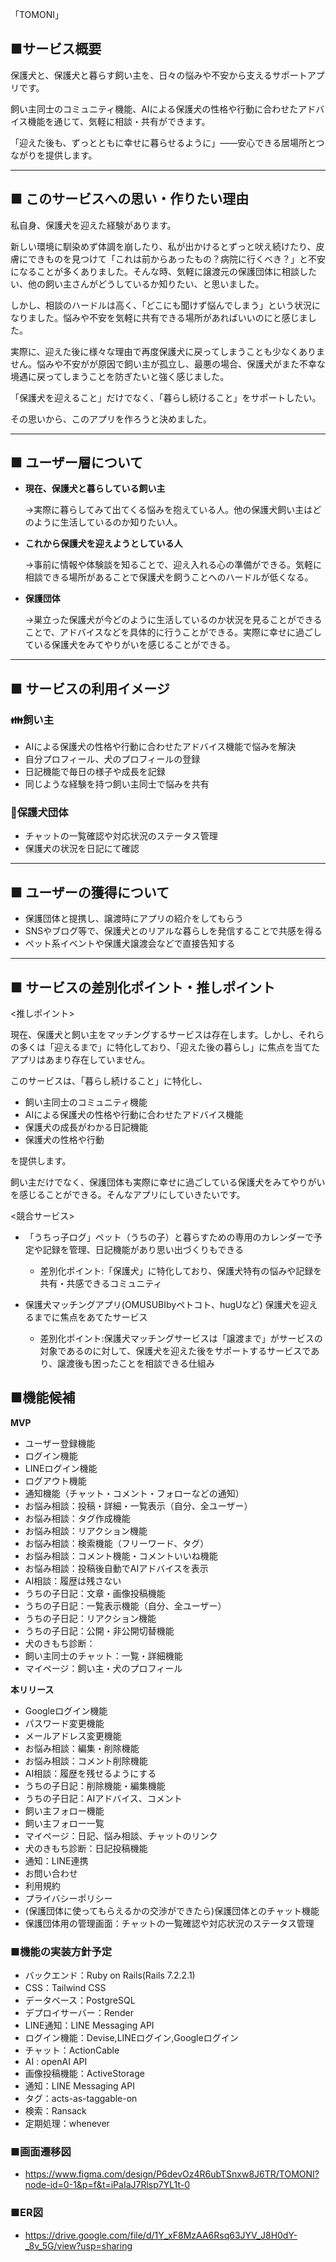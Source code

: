 「TOMONI」

 ## ■サービス概要

保護犬と、保護犬と暮らす飼い主を、日々の悩みや不安から支えるサポートアプリです。

飼い主同士のコミュニティ機能、AIによる保護犬の性格や行動に合わせたアドバイス機能を通じて、気軽に相談・共有ができます。

「迎えた後も、ずっとともに幸せに暮らせるように」——安心できる居場所とつながりを提供します。

---

## ■ このサービスへの思い・作りたい理由

私自身、保護犬を迎えた経験があります。

新しい環境に馴染めず体調を崩したり、私が出かけるとずっと吠え続けたり、皮膚にできものを見つけて「これは前からあったもの？病院に行くべき？」と不安になることが多くありました。そんな時、気軽に譲渡元の保護団体に相談したい、他の飼い主さんがどうしているか知りたい、と思いました。

しかし、相談のハードルは高く、「どこにも聞けず悩んでしまう」という状況になりました。悩みや不安を気軽に共有できる場所があればいいのにと感じました。

実際に、迎えた後に様々な理由で再度保護犬に戻ってしまうことも少なくありません。悩みや不安がが原因で飼い主が孤立し、最悪の場合、保護犬がまた不幸な境遇に戻ってしまうことを防ぎたいと強く感じました。

「保護犬を迎えること」だけでなく、「暮らし続けること」をサポートしたい。

その思いから、このアプリを作ろうと決めました。

---

## ■ ユーザー層について

- **現在、保護犬と暮らしている飼い主**
    
    →実際に暮らしてみて出てくる悩みを抱えている人。他の保護犬飼い主はどのように生活しているのか知りたい人。
    
- **これから保護犬を迎えようとしている人**
    
    →事前に情報や体験談を知ることで、迎え入れる心の準備ができる。気軽に相談できる場所があることで保護犬を飼うことへのハードルが低くなる。
    
- **保護団体**
    
    →巣立った保護犬が今どのように生活しているのか状況を見ることができることで、アドバイスなどを具体的に行うことができる。実際に幸せに過ごしている保護犬をみてやりがいを感じることができる。

---

## ■ サービスの利用イメージ

### 👪飼い主

- AIによる保護犬の性格や行動に合わせたアドバイス機能で悩みを解決
- 自分プロフィール、犬のプロフィールの登録
- 日記機能で毎日の様子や成長を記録
- 同じような経験を持つ飼い主同士で悩みを共有

### 🦴保護犬団体

- チャットの一覧確認や対応状況のステータス管理
- 保護犬の状況を日記にて確認

---

## ■ ユーザーの獲得について

- 保護団体と提携し、譲渡時にアプリの紹介をしてもらう
- SNSやブログ等で、保護犬とのリアルな暮らしを発信することで共感を得る
- ペット系イベントや保護犬譲渡会などで直接告知する

---

## ■ サービスの差別化ポイント・推しポイント

<推しポイント>

現在、保護犬と飼い主をマッチングするサービスは存在します。しかし、それらの多くは「迎えるまで」に特化しており、「迎えた後の暮らし」に焦点を当てたアプリはあまり存在していません。

このサービスは、「暮らし続けること」に特化し、

- 飼い主同士のコミュニティ機能
- AIによる保護犬の性格や行動に合わせたアドバイス機能
- 保護犬の成長がわかる日記機能
- 保護犬の性格や行動

を提供します。

飼い主だけでなく、保護団体も実際に幸せに過ごしている保護犬をみてやりがいを感じることができる。そんなアプリにしていきたいです。

<競合サービス>

- 「うちっ子ログ」ペット（うちの子）と暮らすための専用のカレンダーで予定や記録を管理、日記機能があり思い出づくりもできる
    - 差別化ポイント:「保護犬」に特化しており、保護犬特有の悩みや記録を共有・共感できるコミュニティ

- 保護犬マッチングアプリ(OMUSUBIbyペトコト、hugUなど)
    保護犬を迎えるまでに焦点をあてたサービス
    - 差別化ポイント:保護犬マッチングサービスは「譲渡まで」がサービスの対象であるのに対して、保護犬を迎えた後をサポートするサービスであり、譲渡後も困ったことを相談できる仕組み

## ■機能候補

**MVP**

- ユーザー登録機能
- ログイン機能
- LINEログイン機能
- ログアウト機能
- 通知機能（チャット・コメント・フォローなどの通知）
- お悩み相談：投稿・詳細・一覧表示（自分、全ユーザー）
- お悩み相談：タグ作成機能
- お悩み相談：リアクション機能
- お悩み相談：検索機能（フリーワード、タグ）
- お悩み相談：コメント機能・コメントいいね機能
- お悩み相談：投稿後自動でAIアドバイスを表示
- AI相談：履歴は残さない
- うちの子日記：文章・画像投稿機能
- うちの子日記：一覧表示機能（自分、全ユーザー）
- うちの子日記：リアクション機能
- うちの子日記：公開・非公開切替機能
- 犬のきもち診断：
- 飼い主同士のチャット：一覧・詳細機能
- マイページ：飼い主・犬のプロフィール

**本リリース**

- Googleログイン機能
- パスワード変更機能
- メールアドレス変更機能
- お悩み相談：編集・削除機能
- お悩み相談：コメント削除機能
- AI相談：履歴を残せるようにする
- うちの子日記：削除機能・編集機能
- うちの子日記：AIアドバイス、コメント
- 飼い主フォロー機能
- 飼い主フォロー一覧
- マイページ：日記、悩み相談、チャットのリンク
- 犬のきもち診断：日記投稿機能
- 通知：LINE連携
- お問い合わせ
- 利用規約
- プライバシーポリシー
- (保護団体に使ってもらえるかの交渉ができたら)保護団体とのチャット機能
- 保護団体用の管理画面：チャットの一覧確認や対応状況のステータス管理

### ■機能の実装方針予定

- バックエンド：Ruby on Rails(Rails 7.2.2.1)
- CSS：Tailwind CSS
- データベース：PostgreSQL
- デプロイサーバー：Render
- LINE通知：LINE Messaging API
- ログイン機能：Devise,LINEログイン,Googleログイン
- チャット：ActionCable
- AI : openAI API
- 画像投稿機能：ActiveStorage
- 通知：LINE Messaging API
- タグ：acts-as-taggable-on
- 検索：Ransack
- 定期処理：whenever

### ■画面遷移図
- https://www.figma.com/design/P6devOz4R6ubTSnxw8J6TR/TOMONI?node-id=0-1&p=f&t=iPaIaJ7Rlsp7YL1t-0

### ■ER図
- https://drive.google.com/file/d/1Y_xF8MzAA6Rsq63JYV_J8H0dY-_8v_5G/view?usp=sharing